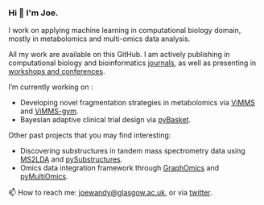 ### Hi 👋 I'm Joe.

I work on applying machine learning in computational biology domain, mostly in metabolomics and multi-omics data analysis.

All my work are available on this GitHub. I am actively publishing in computational biology and bioinformatics [journals](https://scholar.google.com/citations?user=K6nz3aoAAAAJ), as well as presenting in [workshops and conferences](talks.md).

I’m currently working on :
  - Developing novel fragmentation strategies in metabolomics via [ViMMS](https://github.com/glasgowcompbio/vimms/tree/master/vimms)
    and [ViMMS-gym](https://github.com/glasgowcompbio/vimms-gym).
  - Bayesian adaptive clinical trial design via [pyBasket](https://github.com/glasgowcompbio/pyBasket).
    
Other past projects that you may find interesting:
  - Discovering substructures in tandem mass spectrometry data using [MS2LDA](https://ms2lda.org) and [pySubstructures](https://github.com/glasgowcompbio/pySubstructures).
  - Omics data integration framework through [GraphOmics](https://graphomics.glasgowcompbio.org/) and [pyMultiOmics](https://github.com/glasgowcompbio/pyMultiOmics/).

📫 How to reach me: joewandy@glasgow.ac.uk, or via [twitter](https://twitter.com/joe__wandy).
